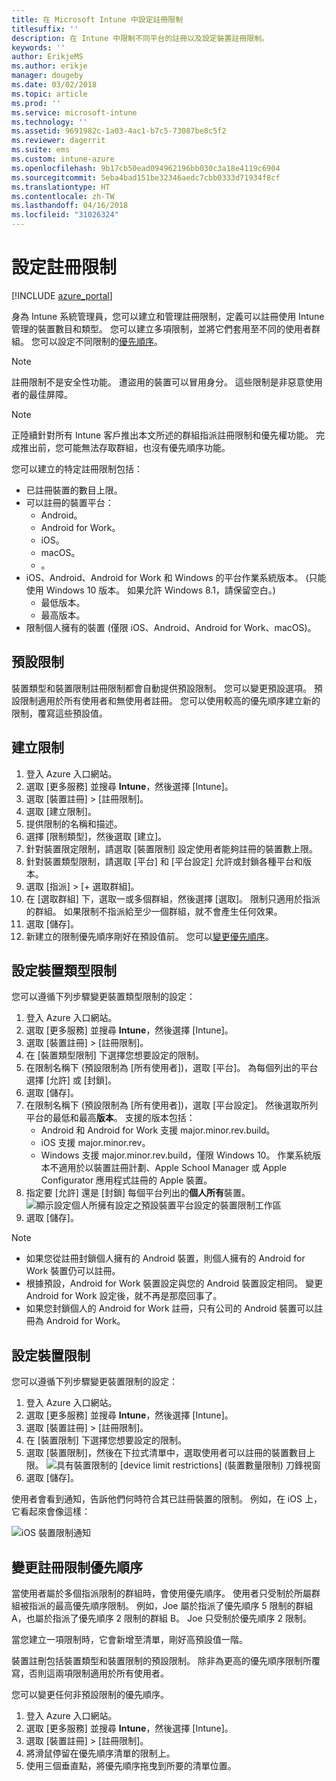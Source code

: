 ```yaml
---
title: 在 Microsoft Intune 中設定註冊限制
titlesuffix: ''
description: 在 Intune 中限制不同平台的註冊以及設定裝置註冊限制。
keywords: ''
author: ErikjeMS
ms.author: erikje
manager: dougeby
ms.date: 03/02/2018
ms.topic: article
ms.prod: ''
ms.service: microsoft-intune
ms.technology: ''
ms.assetid: 9691982c-1a03-4ac1-b7c5-73087be8c5f2
ms.reviewer: dagerrit
ms.suite: ems
ms.custom: intune-azure
ms.openlocfilehash: 9b17cb50ead094962196bb030c3a18e4119c6904
ms.sourcegitcommit: 5eba4bad151be32346aedc7cbb0333d71934f8cf
ms.translationtype: HT
ms.contentlocale: zh-TW
ms.lasthandoff: 04/16/2018
ms.locfileid: "31026324"
---
```

# <a name="set-enrollment-restrictions"></a>設定註冊限制

[!INCLUDE [azure_portal](./includes/azure_portal.md)]

身為 Intune 系統管理員，您可以建立和管理註冊限制，定義可以註冊使用 Intune 管理的裝置數目和類型。 您可以建立多項限制，並將它們套用至不同的使用者群組。 您可以設定不同限制的[優先順序](#change-enrollment-restriction-priority)。

>[!NOTE]
>註冊限制不是安全性功能。 遭盜用的裝置可以冒用身分。 這些限制是非惡意使用者的最佳屏障。

>[!NOTE]
>正陸續針對所有 Intune 客戶推出本文所述的群組指派註冊限制和優先權功能。 完成推出前，您可能無法存取群組，也沒有優先順序功能。

您可以建立的特定註冊限制包括：

- 已註冊裝置的數目上限。
- 可以註冊的裝置平台：
  - Android。
  - Android for Work。
  - iOS。
  - macOS。
  - 。
- iOS、Android、Android for Work 和 Windows 的平台作業系統版本。 (只能使用 Windows 10 版本。 如果允許 Windows 8.1，請保留空白。)
  - 最低版本。
  - 最高版本。
- 限制個人擁有的裝置 (僅限 iOS、Android、Android for Work、macOS)。

## <a name="default-restrictions"></a>預設限制

裝置類型和裝置限制註冊限制都會自動提供預設限制。 您可以變更預設選項。 預設限制適用於所有使用者和無使用者註冊。 您可以使用較高的優先順序建立新的限制，覆寫這些預設值。

## <a name="create-a-restriction"></a>建立限制

1. 登入 Azure 入口網站。
2. 選取 [更多服務] 並搜尋 **Intune**，然後選擇 [Intune]。
3. 選取 [裝置註冊] > [註冊限制]。
4. 選取 [建立限制]。
5. 提供限制的名稱和描述。
6. 選擇 [限制類型]，然後選取 [建立]。
7. 針對裝置限定限制，請選取 [裝置限制] 設定使用者能夠註冊的裝置數上限。
8. 針對裝置類型限制，請選取 [平台] 和 [平台設定] 允許或封鎖各種平台和版本。
9. 選取 [指派] > [+ 選取群組]。
10. 在 [選取群組] 下，選取一或多個群組，然後選擇 [選取]。 限制只適用於指派的群組。 如果限制不指派給至少一個群組，就不會產生任何效果。
11. 選取 [儲存]。
12. 新建立的限制優先順序剛好在預設值前。 您可以[變更優先順序](#change-enrollment-restriction-priority)。

## <a name="set-device-type-restrictions"></a>設定裝置類型限制

您可以遵循下列步驟變更裝置類型限制的設定：

1. 登入 Azure 入口網站。
2. 選取 [更多服務] 並搜尋 **Intune**，然後選擇 [Intune]。
3. 選取 [裝置註冊] > [註冊限制]。
4. 在 [裝置類型限制] 下選擇您想要設定的限制。
5. 在限制名稱下 (預設限制為 [所有使用者])，選取 [平台]。 為每個列出的平台選擇 [允許] 或 [封鎖]。
6. 選取 [儲存]。
7. 在限制名稱下 (預設限制為 [所有使用者])，選取 [平台設定]。 然後選取所列平台的最低和最高**版本**。 支援的版本包括：
    - Android 和 Android for Work 支援 major.minor.rev.build。
    - iOS 支援 major.minor.rev。
    - Windows 支援 major.minor.rev.build，僅限 Windows 10。
  作業系統版本不適用於以裝置註冊計劃、Apple School Manager 或 Apple Configurator 應用程式註冊的 Apple 裝置。
8. 指定要 [允許] 還是 [封鎖] 每個平台列出的**個人所有**裝置。
    ![顯示設定個人所擁有設定之預設裝置平台設定的裝置限制工作區](media/device-restrictions-platform-configurations.png)
9. 選取 [儲存]。


>[!NOTE]
>- 如果您從註冊封鎖個人擁有的 Android 裝置，則個人擁有的 Android for Work 裝置仍可以註冊。
>- 根據預設，Android for Work 裝置設定與您的 Android 裝置設定相同。 變更 Android for Work 設定後，就不再是那麼回事了。
>- 如果您封鎖個人的 Android for Work 註冊，只有公司的 Android 裝置可以註冊為 Android for Work。

## <a name="set-device-limit-restrictions"></a>設定裝置限制

您可以遵循下列步驟變更裝置限制的設定：

1. 登入 Azure 入口網站。
2. 選取 [更多服務] 並搜尋 **Intune**，然後選擇 [Intune]。
3. 選取 [裝置註冊] > [註冊限制]。
4. 在 [裝置限制] 下選擇您想要設定的限制。
5. 選取 [裝置限制]，然後在下拉式清單中，選取使用者可以註冊的裝置數目上限。
    ![具有裝置限制的 [device limit restrictions] (裝置數量限制) 刀鋒視窗](./media/device-restrictions-limit.png)
6. 選取 [儲存]。


使用者會看到通知，告訴他們何時符合其已註冊裝置的限制。 例如，在 iOS 上，它看起來會像這樣：

![iOS 裝置限制通知](./media/enrollment-restrictions-ios-set-limit-notification.png)

## <a name="change-enrollment-restriction-priority"></a>變更註冊限制優先順序

當使用者屬於多個指派限制的群組時，會使用優先順序。 使用者只受制於所屬群組被指派的最高優先順序限制。 例如，Joe 屬於指派了優先順序 5 限制的群組 A，也屬於指派了優先順序 2 限制的群組 B。 Joe 只受制於優先順序 2 限制。

當您建立一項限制時，它會新增至清單，剛好高預設值一階。

裝置註刪包括裝置類型和裝置限制的預設限制。 除非為更高的優先順序限制所覆寫，否則這兩項限制適用於所有使用者。

您可以變更任何非預設限制的優先順序。

1. 登入 Azure 入口網站。
2. 選取 [更多服務] 並搜尋 **Intune**，然後選擇 [Intune]。
3. 選取 [裝置註冊] > [註冊限制]。
4. 將滑鼠停留在優先順序清單的限制上。
5. 使用三個垂直點，將優先順序拖曳到所要的清單位置。
